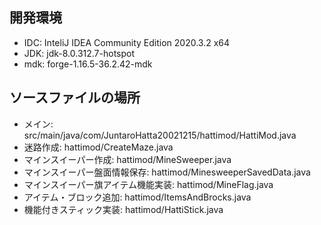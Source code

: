 ## 開発環境

- IDC: InteliJ IDEA Community Edition 2020.3.2 x64
- JDK: jdk-8.0.312.7-hotspot
- mdk: forge-1.16.5-36.2.42-mdk

## ソースファイルの場所

- メイン: src/main/java/com/JuntaroHatta20021215/hattimod/HattiMod.java
- 迷路作成: hattimod/CreateMaze.java
- マインスイーパー作成: hattimod/MineSweeper.java
- マインスイーパー盤面情報保存: hattimod/MinesweeperSavedData.java
- マインスイーパー旗アイテム機能実装: hattimod/MineFlag.java
- アイテム・ブロック追加: hattimod/ItemsAndBrocks.java
- 機能付きスティック実装: hattimod/HattiStick.java
